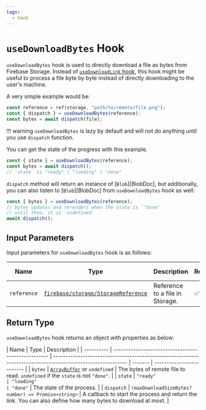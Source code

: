 ```yaml
---
tags:
  - hook
---
```


# `useDownloadBytes` Hook

`useDownloadBytes` hook is used to directly download a file as bytes from Firebase Storage. Instead of [`useDownloadLink` hook](./useDownloadLink.md), this hook might be useful to process a file byte by byte instead of directly downloading to the user's machine.

A very simple example would be:

```typescript
const reference = ref(storage, "path/to/remote/file.png");
const { dispatch } = useDownloadBytes(reference);
const bytes = await dispatch(file);
```

!!! warning
`useDownloadBytes` is lazy by default and will not do anything until you use `dispatch` function.

You can get the state of the progress with this example.

```typescript
const { state } = useDownloadBytes(reference);
const bytes = await dispatch();
// `state` is "ready" | "loading" | "done"
```

`dispatch` method will return an instance of [`Blob`][BlobDoc], but additionally, you can also listen to [`Blob`][BlobDoc] from `useDownloadBytes` hook as well:

```typescript
const { bytes } = useDownloadBytes(reference);
// bytes updates and rerenders when the state is `"done"`
// until then, it is `undefined`
await dispatch();
```

## Input Parameters

Input parameters for `useDownloadBytes` hook is as follows:

| Name        | Type                                                          | Description                     | Required | Default Value |
| ----------- | ------------------------------------------------------------- | ------------------------------- | -------- | ------------- |
| `reference` | [`firebase/storage/StorageReference`][StorageReferenceRefDoc] | Reference to a file in Storage. | ✅       | -             |

## Return Type

`useDownloadBytes` hook returns an object with properties as below:

| Name       | Type                                                | Description                                                                                                  |
| ---------- | --------------------------------------------------- | ------------------------------------------------------------------------------------------------------------ | ------- | ------------------------- |
| `bytes`    | [`ArrayBuffer`][ArrayBufferRefDoc] or `undefined`   | The bytes of remote file to read. `undefined` if the `state` is not `"done"`.                                |
| `state`    | `"ready"                                            | "loading"                                                                                                    | "done"` | The state of the process. |
| `dispatch` | `(maxDownloadSizeBytes? number) => Promise<string>` | A callback to start the process and return the link. You can also define how many bytes to download at most. |

[StorageReferenceRefDoc]: https://firebase.google.com/docs/reference/js/storage.storagereference
[ArrayBufferRefDoc]: https://developer.mozilla.org/en-US/docs/Web/JavaScript/Reference/Global_Objects/ArrayBuffer
